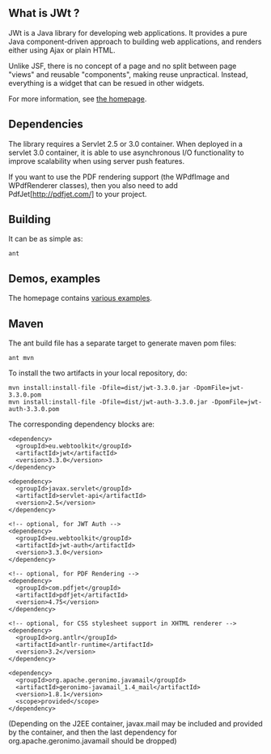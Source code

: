 What is JWt ?
------------

JWt is a Java library for developing web applications. It provides a pure
Java component-driven approach to building web applications,
and renders either using Ajax or plain HTML.

Unlike JSF, there is no concept of a page and no split between page
"views" and reusable "components", making reuse unpractical. Instead,
everything is a widget that can be resued in other widgets.

For more information, see [the homepage](http://www.webtoolkit.eu/jwt
"JWt homepage").

Dependencies
------------

The library requires a Servlet 2.5 or 3.0 container. When deployed in a
servlet 3.0 container, it is able to use asynchronous I/O functionality
to improve scalability when using server push features.

If you want to use the PDF rendering support (the WPdfImage and
WPdfRenderer classes), then you also need to add
PdfJet[http://pdfjet.com/] to your project.

Building
--------

It can be as simple as:

    ant

Demos, examples
---------------

The homepage contains [various examples](http://www.webtoolkit.eu/jwt/examples).

Maven
-----

The ant build file has a separate target to generate maven pom files:

    ant mvn

To install the two artifacts in your local repository, do:

    mvn install:install-file -Dfile=dist/jwt-3.3.0.jar -DpomFile=jwt-3.3.0.pom
    mvn install:install-file -Dfile=dist/jwt-auth-3.3.0.jar -DpomFile=jwt-auth-3.3.0.pom

The corresponding dependency blocks are:

    <dependency>
      <groupId>eu.webtoolkit</groupId>
      <artifactId>jwt</artifactId>
      <version>3.3.0</version>
    </dependency>

    <dependency>
      <groupId>javax.servlet</groupId>
      <artifactId>servlet-api</artifactId>
      <version>2.5</version>
    </dependency>

    <!-- optional, for JWT Auth -->
    <dependency>
      <groupId>eu.webtoolkit</groupId>
      <artifactId>jwt-auth</artifactId>
      <version>3.3.0</version>
    </dependency>

    <!-- optional, for PDF Rendering -->
    <dependency>
      <groupId>com.pdfjet</groupId>
      <artifactId>pdfjet</artifactId>
      <version>4.75</version>
    </dependency>

    <!-- optional, for CSS stylesheet support in XHTML renderer -->
    <dependency>
      <groupId>org.antlr</groupId>
      <artifactId>antlr-runtime</artifactId>
      <version>3.2</version>
    </dependency>

    <dependency>
      <groupId>org.apache.geronimo.javamail</groupId>
      <artifactId>geronimo-javamail_1.4_mail</artifactId>
      <version>1.8.1</version>
      <scope>provided</scope>
    </dependency>

(Depending on the J2EE container, javax.mail may be included and provided
by the container, and then the last dependency for
org.apache.geronimo.javamail should be dropped)
